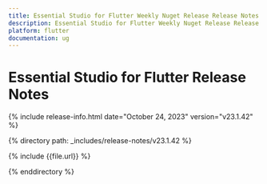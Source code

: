 ```yaml
---
title: Essential Studio for Flutter Weekly Nuget Release Release Notes  
description: Essential Studio for Flutter Weekly Nuget Release Release Notes  
platform: flutter
documentation: ug
---
```


# Essential Studio for Flutter  Release Notes  

{% include release-info.html date="October 24, 2023"  version="v23.1.42" %} 

{% directory path: _includes/release-notes/v23.1.42 %}

{% include {{file.url}} %}

{% enddirectory %}